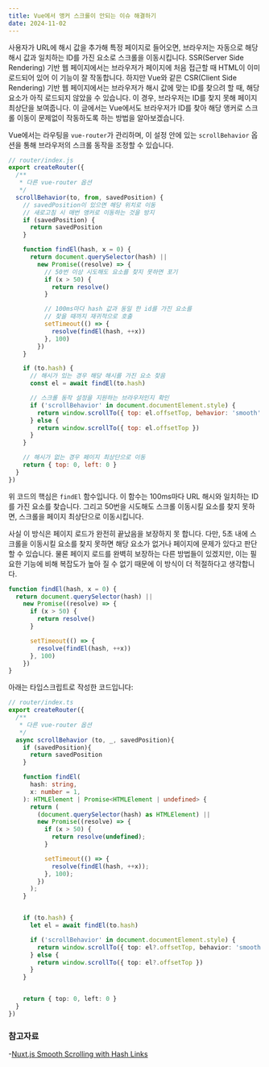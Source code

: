 ```yaml
---
title: Vue에서 앵커 스크롤이 안되는 이슈 해결하기
date: 2024-11-02
---
```


사용자가 URL에 해시 값을 추가해 특정 페이지로 들어오면, 브라우저는 자동으로 해당 해시 값과 일치하는 ID를 가진 요소로 스크롤을 이동시킵니다.
SSR(Server Side Rendering) 기반 웹 페이지에서는 브라우저가 페이지에 처음 접근할 때 HTML이 이미 로드되어 있어 이 기능이 잘 작동합니다.
하지만 Vue와 같은 CSR(Client Side Rendering) 기반 웹 페이지에서는 브라우저가 해시 값에 맞는 ID를 찾으려 할 때, 해당 요소가 아직 로드되지 않았을 수 있습니다.
이 경우, 브라우저는 ID를 찾지 못해 페이지 최상단을 보여줍니다.
이 글에서는 Vue에서도 브라우저가 ID를 찾아 해당 앵커로 스크롤 이동이 문제없이 작동하도록 하는 방법을 알아보겠습니다.

Vue에서는 라우팅을 `vue-router`가 관리하며, 이 설정 안에 있는 `scrollBehavior` 옵션을 통해 브라우저의 스크롤 동작을 조정할 수 있습니다.

```javascript
// router/index.js
export createRouter({
  /**
   * 다른 vue-router 옵션
   */
  scrollBehavior(to, from, savedPosition) {
    // savedPosition이 있으면 해당 위치로 이동
    // 새로고침 시 매번 앵커로 이동하는 것을 방지
    if (savedPosition) {
      return savedPosition
    }

    function findEl(hash, x = 0) {
      return document.querySelector(hash) || 
        new Promise((resolve) => {
          // 50번 이상 시도해도 요소를 찾지 못하면 포기
          if (x > 50) {
            return resolve()
          }

          // 100ms마다 hash 값과 동일 한 id를 가진 요소를 
          // 찾을 때까지 재귀적으로 호출
          setTimeout(() => {
            resolve(findEl(hash, ++x))
          }, 100)
        })
    }

    if (to.hash) {
      // 해시가 있는 경우 해당 해시를 가진 요소 찾음
      const el = await findEl(to.hash)

      // 스크롤 동작 설정을 지원하는 브라우저인지 확인
      if ('scrollBehavior' in document.documentElement.style) {
        return window.scrollTo({ top: el.offsetTop, behavior: 'smooth' })
      } else {
        return window.scrollTo({ top: el.offsetTop })
      }
    }

    // 해시가 없는 경우 페이지 최상단으로 이동
    return { top: 0, left: 0 }
  }
})
```

위 코드의 핵심은 `findEl` 함수입니다. 이 함수는 100ms마다 URL 해시와 일치하는 ID를 가진 요소를 찾습니다.
그리고 50번을 시도해도 스크롤 이동시킬 요소를 찾지 못하면, 스크롤을 페이지 최상단으로 이동시킵니다.

사실 이 방식은  페이지 로드가 완전히 끝났음을 보장하지 못 합니다. 다만, 5초 내에 스크롤을 이동시킬 요소를 찾지 못하면 해당 요소가 없거나 페이지에 문제가 있다고 판단할 수 있습니다.
물론 페이지 로드를 완벽히 보장하는 다른 방법들이 있겠지만, 이는 필요한 기능에 비해 복잡도가 높아 질 수 없기 때문에 이 방식이 더 적절하다고 생각합니다.

```javascript
function findEl(hash, x = 0) {
  return document.querySelector(hash) || 
    new Promise((resolve) => {
      if (x > 50) {
        return resolve()
      }

      setTimeout(() => {
        resolve(findEl(hash, ++x))
      }, 100)
    })
}
```

아래는 타입스크립트로 작성한 코드입니다:

```typescript
// router/index.ts
export createRouter({
  /**
   * 다른 vue-router 옵션
   */
  async scrollBehavior (to, _, savedPosition){
    if (savedPosition){
      return savedPosition
    }

    function findEl(
      hash: string,
      x: number = 1,
    ): HTMLElement | Promise<HTMLElement | undefined> {
      return (
        (document.querySelector(hash) as HTMLElement) ||
        new Promise((resolve) => {
          if (x > 50) {
            return resolve(undefined);
          }

          setTimeout(() => {
            resolve(findEl(hash, ++x));
          }, 100);
        })
      );
    }


    if (to.hash) {
      let el = await findEl(to.hash)

      if ('scrollBehavior' in document.documentElement.style) {
        return window.scrollTo({ top: el?.offsetTop, behavior: 'smooth' })
      } else {
        return window.scrollTo({ top: el?.offsetTop })
      }
    }


    return { top: 0, left: 0 }
  }
})
```

### 참고자료

-[Nuxt.js Smooth Scrolling with Hash Links](https://dev.to/dimer191996/nuxt-js-smooth-scrolling-with-hash-links-94a?ref=dailydev)